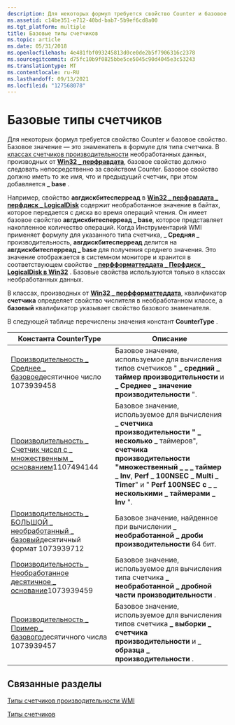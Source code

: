 ```yaml
---
description: Для некоторых формул требуется свойство Counter и базовое свойство.
ms.assetid: c14be351-e712-40bd-bab7-5b9ef6cd8a00
ms.tgt_platform: multiple
title: Базовые типы счетчиков
ms.topic: article
ms.date: 05/31/2018
ms.openlocfilehash: 4e481fbf093245813d0ce0de2b5f7906316c2378
ms.sourcegitcommit: d75fc10b9f0825bbe5ce5045c90d4045e3c53243
ms.translationtype: MT
ms.contentlocale: ru-RU
ms.lasthandoff: 09/13/2021
ms.locfileid: "127568078"
---
```

# <a name="base-counter-types"></a>Базовые типы счетчиков

Для некоторых формул требуется свойство Counter и базовое свойство. Базовое значение — это знаменатель в формуле для типа счетчика. В [классах счетчиков производительности](/windows/desktop/CIMWin32Prov/performance-counter-classes) необработанных данных, производных от [**Win32 \_ перфравдата**](/windows/desktop/CIMWin32Prov/win32-perfrawdata), базовое свойство должно следовать непосредственно за свойством Counter. Базовое свойство должно иметь то же имя, что и предыдущий счетчик, при этом добавляется **\_ base** .

Например, свойство **авгдискбитесперреад** в [**Win32 \_ перфравдата \_ перфдиск \_ LogicalDisk**](./retrieving-raw-and-formatted-performance-data.md) содержит необработанное значение в байтах, которое передается с диска во время операций чтения. Он имеет базовое свойство **авгдискбитесперреад \_ base**, которое представляет накопленное количество операций. Когда Инструментарий WMI применяет формулу для указанного типа счетчика, **\_ Средняя \_** производительность, **авгдискбитесперреад** делится на **авгдискбитесперреад \_ base** для получения среднего значения. Это значение отображается в системном мониторе и хранится в соответствующем свойстве [**\_ перфформаттеддата \_ Перфдиск \_ LogicalDisk в Win32**](./retrieving-raw-and-formatted-performance-data.md) . Базовые свойства используются только в классах необработанных данных.

В классах, производных от [**Win32 \_ перфформаттеддата**](/windows/desktop/CIMWin32Prov/win32-perfformatteddata), квалификатор **счетчика** определяет свойство числителя в необработанном классе, а **базовый** квалификатор указывает свойство базового знаменателя.

В следующей таблице перечислены значения констант **CounterType** .



| Константа CounterType                                                                                      | Описание                                                                                                                                                                                      |
|-----------------------------------------------------------------------------------------------------------|--------------------------------------------------------------------------------------------------------------------------------------------------------------------------------------------------|
| [Производительность \_ Среднее \_ базовое](/previous-versions/windows/it-pro/windows-server-2003/cc785636(v=ws.10))десятичное число 1073939458<br/>        | Базовое значение, используемое для вычисления типов счетчиков " **\_ средний \_ таймер производительности** и **\_ Среднее \_ значение производительности** ".                                                                                             |
| [Производительность \_ Счетчик чисел с \_ множественным \_ основанием](/previous-versions/windows/it-pro/windows-server-2003/cc785636(v=ws.10))1107494144<br/> | Базовое значение, используемое для вычисления **\_ счетчика производительности " \_ несколько \_** таймеров", **счетчика производительности "множественный \_ \_ \_ таймер \_ Inv**, **Perf \_ 100NSEC \_ Multi \_ Timer**" и " **Perf 100NSEC с \_ \_ несколькими \_ таймерами \_ Inv** ". |
| [Производительность \_ БОЛЬШОЙ \_ необработанный \_ базовый](/previous-versions/windows/it-pro/windows-server-2003/cc785636(v=ws.10))десятичный формат 1073939712<br/>     | Базовое значение, найденное при вычислении **\_ необработанной \_ дроби производительности** 64 бит.                                                                                                                         |
| [Производительность \_ Необработанное десятичное \_ основание](/previous-versions/windows/it-pro/windows-server-2003/cc785636(v=ws.10))1073939459<br/>            | Базовое значение, используемое для вычисления типа счетчика **\_ необработанной \_ дробной части производительности** .                                                                                                                           |
| [Производительность \_ Пример \_ базового](/previous-versions/windows/it-pro/windows-server-2003/cc785636(v=ws.10))десятичного числа 1073939457<br/>         | Базовое значение, используемое для вычисления типов счетчика **\_ выборки \_ счетчика производительности** и **\_ образца \_ производительности** .                                                                                         |



 

## <a name="related-topics"></a>Связанные разделы

<dl> <dt>

[Типы счетчиков производительности WMI](wmi-performance-counter-types.md)
</dt> <dt>

[Типы счетчиков](/previous-versions/windows/it-pro/windows-server-2003/cc785636(v=ws.10))
</dt> </dl>

 

